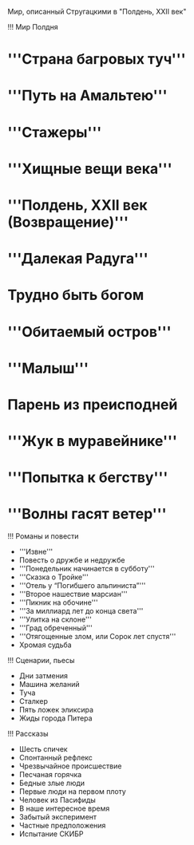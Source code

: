 Мир, описанный Стругацкими в "Полдень, XXII век"

!!! Мир Полдня

# '''Страна багровых туч'''
# '''Путь на Амальтею'''
# '''Стажеры'''
# '''Хищные вещи века'''
# '''Полдень, XXII век (Возвращение)'''
# '''Далекая Радуга'''
# Трудно быть богом
# '''Обитаемый остров'''
# '''Малыш'''
# Парень из преисподней
# '''Жук в муравейнике'''
# '''Попытка к бегству'''
# '''Волны гасят ветер'''

!!! Романы и повести 

* '''Извне'''
* Повесть о дружбе и недружбе
* '''Понедельник начинается в субботу'''
* '''Сказка о Тройке'''
* '''Отель у “Погибшего альпиниста”'''
* '''Второе нашествие марсиан'''
* '''Пикник на обочине'''
* '''За миллиард лет до конца света'''
* '''Улитка на склоне'''
* '''Град обреченный'''
* '''Отягощенные злом, или Сорок лет спустя'''
* Хромая судьба

!!! Сценарии, пьесы

* Дни затмения
* Машина желаний
* Туча
* Сталкер
* Пять ложек эликсира
* Жиды города Питера

!!! Рассказы

* Шесть спичек
* Спонтанный рефлекс
* Чрезвычайное происшествие
* Песчаная горячка
* Бедные злые люди
* Первые люди на первом плоту
* Человек из Пасифиды
* В наше интересное время
* Забытый эксперимент
* Частные предположения
* Испытание СКИБР
